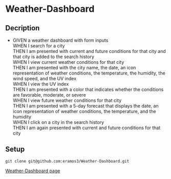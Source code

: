 # Weather-Dashboard

## Decription

* GIVEN a weather dashboard with form inputs<br>
WHEN I search for a city<br>
THEN I am presented with current and future conditions for that city and that city is added to the search history<br>
WHEN I view current weather conditions for that city<br>
THEN I am presented with the city name, the date, an icon representation of weather conditions, the temperature, the humidity, the wind speed, and the UV index<br>
WHEN I view the UV index<br>
THEN I am presented with a color that indicates whether the conditions are favorable, moderate, or severe<br>
WHEN I view future weather conditions for that city<br>
THEN I am presented with a 5-day forecast that displays the date, an icon representation of weather conditions, the temperature, and the humidity<br>
WHEN I click on a city in the search history<br>
THEN I am again presented with current and future conditions for that city<br>
## Setup
```
git clone git@github.com:eramos3/Weather-Dashboard.git
```
<!-- [working deployed link recording](https://drive.google.com/file/d/1EOW7LJnmPg-iMrf8xIdB7Y7jmGIC3Pvs/view) -->

<!-- ![Weather-Dashboard Screenshot](./assets/images/dashboard.png) -->

[Weather-Dashboard page](https://eramos3.github.io/Weather-Dashboard/)